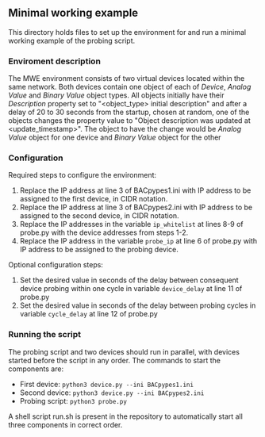 ## Minimal working example
This directory holds files to set up the environment for and run a minimal working example of the probing script.
### Enviroment description
The MWE environment consists of two virtual devices located within the same network. Both devices contain one object of each of *Device*, *Analog Value* and *Binary Value* object types. All objects initially have their *Description* property set to "<object_type> initial description" and after a delay of 20 to 30 seconds from the startup, chosen at random, one of the objects changes the property value to "Object description was updated at <update_timestamp>". The object to have the change would be *Analog Value* object for one device and *Binary Value* object for the other
### Configuration
Required steps to configure the environment:
1. Replace the IP address at line 3 of BACpypes1.ini with IP address to be assigned to the first device, in CIDR notation.
2. Replace the IP address at line 3 of BACpypes2.ini with IP address to be assigned to the second device, in CIDR notation.
3. Replace the IP addresses in the variable ``ip_whitelist`` at lines 8-9 of probe.py with the device addresses from steps 1-2.
4. Replace the IP address in the variable ``probe_ip`` at line 6 of probe.py with IP address to be assigned to the probing device.  

Optional configuration steps:
1. Set the desired value in seconds of the delay between consequent device probing within one cycle in variable ``device_delay`` at line 11 of probe.py
2. Set the desired value in seconds of the delay between probing cycles in variable ``cycle_delay`` at line 12 of probe.py

### Running the script
The probing script and two devices should run in parallel, with devices started before the script in any order. The commands to start the components are:
* First device: ``python3 device.py --ini BACpypes1.ini``
* Second device: ``python3 device.py --ini BACpypes2.ini``
* Probing script: ``python3 probe.py``

A shell script run.sh is present in the repository to automatically start all three components in correct order.